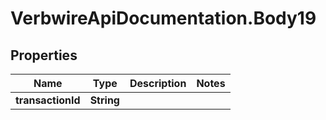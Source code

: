 # VerbwireApiDocumentation.Body19

## Properties
Name | Type | Description | Notes
------------ | ------------- | ------------- | -------------
**transactionId** | **String** |  | 
